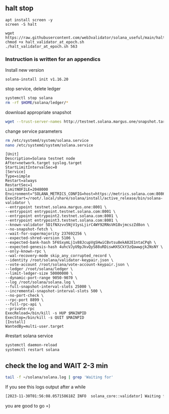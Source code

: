## halt stop 
```
apt install screen -y
screen -S halt
```
```
wget https://raw.githubusercontent.com/web3validator/solana_useful/main/halt_validator_at_epoch.sh
chmod +x halt_validator_at_epoch.sh
./halt_validator_at_epoch.sh 563
```

### Instruction is written for an appendics

 Install new version
```
solana-install init v1.16.20
```
stop service, delete ledger
```bash
systemctl stop solana
rm -rf $HOME/solana/ledger/*
```
download appropriate snapshot
```bash
wget --trust-server-names http://testnet.solana.margus.one/snapshot.tar.bz2 -P $HOME/solana/ledger/
```
change service parameters
```bash
rm /etc/systemd/system/solana.service
nano /etc/systemd/system/solana.service
```
```
[Unit]
Description=Solana testnet node
After=network.target syslog.target
StartLimitIntervalSec=0
[Service]
Type=simple
Restart=always
RestartSec=1
LimitNOFILE=2048000
Environment="SOLANA_METRICS_CONFIG=host=https://metrics.solana.com:8086,db=tds,u=testnet_write,p=c4fa841aa918bf8274e3e2a44d77568d9861b3ea"
ExecStart=/root/.local/share/solana/install/active_release/bin/solana-validator \
--entrypoint testnet.solana.margus.one:8001 \
--entrypoint entrypoint.testnet.solana.com:8001 \
--entrypoint entrypoint2.testnet.solana.com:8001 \
--entrypoint entrypoint3.testnet.solana.com:8001 \
--known-validator 5D1fNXzvv5NjV1ysLjirC4WY92RNsVH18vjmcszZd8on \
--no-snapshot-fetch \
--wait-for-supermajority 237692256 \
--expected-shred-version 5106 \
--expected-bank-hash 5F6SxymLj1v88JcupVgSHwiCBvtsu8ekA82E1ntaCPqh \
--expected-genesis-hash 4uhcVJyU9pJkvQyS88uRDiswHXSCkY3zQawwpjk2NsNY \
--only-known-rpc \
--wal-recovery-mode skip_any_corrupted_record \
--identity /root/solana/validator-keypair.json \
--vote-account /root/solana/vote-account-keypair.json \
--ledger /root/solana/ledger \
--limit-ledger-size 50000000 \
--dynamic-port-range 9050-9070 \
--log /root/solana/solana.log \
--full-snapshot-interval-slots 25000 \
--incremental-snapshot-interval-slots 500 \
--no-port-check \
--rpc-port 8899 \
--full-rpc-api \
--private-rpc
ExecReload=/bin/kill -s HUP $MAINPID
ExecStop=/bin/kill -s QUIT $MAINPID
[Install]
WantedBy=multi-user.target
```
#restart solana service

```bash
systemctl daemon-reload
systemctl restart solana
```
## check the log and WAIT 2-3 min
```bash
tail -f ~/solana/solana.log | grep 'Waiting for'
```

If you see this logs output after a while
```bash
[2023-11-30T01:56:08.057158618Z INFO  solana_core::validator] Waiting for 80% of activated stake at slot 237692256 to be in gossip...
```
you are good to go =)
